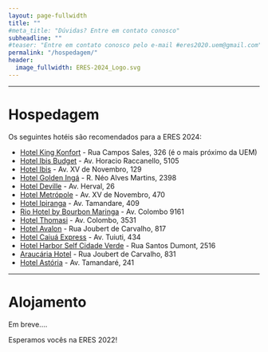 ```yaml
---
layout: page-fullwidth
title: ""
#meta_title: "Dúvidas? Entre em contato conosco"
subheadline: ""
#teaser: "Entre em contato conosco pelo e-mail #eres2020.uem@gmail.com"
permalink: "/hospedagem/"
header:
  image_fullwidth: ERES-2024_Logo.svg
---
```


<hr>

<h1>Hospedagem</h1>

Os seguintes hotéis são recomendados para a ERES 2024:

<ul>

<li><a href="https://www.kingkonforthotel.com.br/" target="_blank">Hotel King Konfort</a> - Rua Campos Sales, 326 (é o mais próximo da UEM)</li>

<li><a href="https://all.accor.com/hotel/8998/index.pt-br.shtml" target="_blank">Hotel Ibis Budget</a> - Av. Horacio Raccanello, 5105</li>

<li><a href="https://all.accor.com/hotel/3732/index.pt-br.shtml?utm_campaign=seo+maps&utm_medium=seo+maps&utm_source=google+Maps" target="_blank">Hotel Ibis</a> - Av. XV de Novembro, 129</li>

<li><a href="https://www.goldeninga.com.br/" target="_blank">Hotel Golden Ingá</a> - R. Néo Alves Martins, 2398</li>

<li><a href="https://www.deville.com.br/hotel-deville-business-maringa" target="_blank">Hotel Deville</a> - Av. Herval, 26</li>

<li><a href="https://www.hotelmetropolemaringa.com.br/" target="_blank">Hotel Metrópole</a> - Av. XV de Novembro, 470</li>

<li><a href="https://www.ipirangahotel.com.br/" target="_blank">Hotel Ipiranga</a> - Av. Tamandare, 409</li>

<li><a href="https://www.bourbon.com.br/hotelrio/rio-hotel-by-bourbon-maringa" target="_blank">Rio Hotel by Bourbon Maringa</a> - Av. Colombo 9161</li>

<li><a href="https://www.hotelthomasi.com.br/" target="_blank">Hotel Thomasi</a> - Av. Colombo, 3531</li>

<li><a href="https://hotelmaringa.com/" target="_blank">Hotel Avalon</a> - Rua Joubert de Carvalho, 817</li>

<li><a href="https://www.hotelcaiua.com.br/" target="_blank">Hotel Caiuá Express</a> - Av. Tuiuti, 434</li>

<li><a href="https://www.harborhoteis.com.br/hotel-harbor-self-cidade-verde/o-hotel" target="_blank">Hotel Harbor Self Cidade Verde</a> - Rua Santos Dumont, 2516</li>

<li><a href="https://www.hotelaraucaria.com.br/" target="_blank">Araucária Hotel</a> - Rua Joubert de Carvalho, 831</li>

<li><a href="https://hotelastoria.com.br/" target="_blank">Hotel Astória</a> - Av. Tamandaré, 241</li>

</ul>

<hr>
<h1>Alojamento</h1>

Em breve....

<p>Esperamos vocês na ERES 2022!</p>
